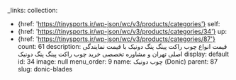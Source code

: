 _links:
  collection:
  - {href: 'https://tinysports.ir/wp-json/wc/v3/products/categories'}
  self:
  - {href: 'https://tinysports.ir/wp-json/wc/v3/products/categories/34'}
  up:
  - {href: 'https://tinysports.ir/wp-json/wc/v3/products/categories/87'}
count: 61
description: قیمت انواع چوب راکت پینگ پنگ دونیک با قیمت
  نمایندگی اصلی تهران و مشاوره تخصصی خرید چوب
  راکت پینگ پنگ دونیک
display: default
id: 34
image: null
menu_order: 9
name: چوب دونیک (Donic)
parent: 87
slug: donic-blades
